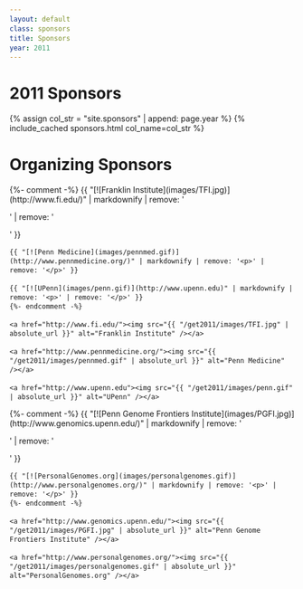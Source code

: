 ```yaml
---
layout: default
class: sponsors
title: Sponsors
year: 2011
---
```


# 2011 Sponsors

{% assign col_str = "site.sponsors" | append: page.year %}
{% include_cached sponsors.html col_name=col_str %}

# Organizing Sponsors

<div class="organizing-sponsors-box">
  <div class="org-left">
    {%- comment -%}
    {{ "[![Franklin Institute](images/TFI.jpg)](http://www.fi.edu/)" | markdownify | remove: '<p>' | remove: '</p>' }}

    {{ "[![Penn Medicine](images/pennmed.gif)](http://www.pennmedicine.org/)" | markdownify | remove: '<p>' | remove: '</p>' }}

    {{ "[![UPenn](images/penn.gif)](http://www.upenn.edu)" | markdownify | remove: '<p>' | remove: '</p>' }}
    {%- endcomment -%}

    <a href="http://www.fi.edu/"><img src="{{ "/get2011/images/TFI.jpg" | absolute_url }}" alt="Franklin Institute" /></a>

    <a href="http://www.pennmedicine.org/"><img src="{{ "/get2011/images/pennmed.gif" | absolute_url }}" alt="Penn Medicine" /></a>

    <a href="http://www.upenn.edu"><img src="{{ "/get2011/images/penn.gif" | absolute_url }}" alt="UPenn" /></a>

  </div>

  <div class="org-right">
    {%- comment -%}
    {{ "[![Penn Genome Frontiers Institute](images/PGFI.jpg)](http://www.genomics.upenn.edu/)" | markdownify | remove: '<p>' | remove: '</p>' }}

    {{ "[![PersonalGenomes.org](images/personalgenomes.gif)](http://www.personalgenomes.org/)" | markdownify | remove: '<p>' | remove: '</p>' }}
    {%- endcomment -%}

    <a href="http://www.genomics.upenn.edu/"><img src="{{ "/get2011/images/PGFI.jpg" | absolute_url }}" alt="Penn Genome Frontiers Institute" /></a>

    <a href="http://www.personalgenomes.org/"><img src="{{ "/get2011/images/personalgenomes.gif" | absolute_url }}" alt="PersonalGenomes.org" /></a>
  </div>
</div>

<!-- Table -->
<!-- 355px wide -->
